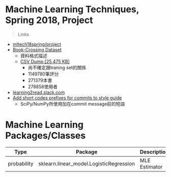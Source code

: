 # Machine Learning Techniques, Spring 2018, Project
> Links
+ [mltech18spring/project](https://www.csie.ntu.edu.tw/~htlin/course/mltech18spring/project/)
+ [Book-Crossing Dataset](http://www2.informatik.uni-freiburg.de/~cziegler/BX/)
    + 資料格式描述
    + [CSV Dump [25.475 KB]](http://www2.informatik.uni-freiburg.de/~cziegler/BX/BX-CSV-Dump.zip)
        + 尚不確定跟traning set的關係
        + 1149780筆評分
        + 271379本書
        + 278858使用者
+ [learning2read.slack.com](https://learning2read.slack.com/)
+ [Add short codes prefixes for commits to style guide](https://github.com/quantopian/zipline/issues/96)
    + SciPy/NumPy所使用加在commit message前的短語

# Machine Learning Packages/Classes

Type|Package|Description
-|-|-
probability|sklearn.linear_model.LogisticRegression|MLE Estimator